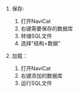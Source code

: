 1. 保存:
    1. 打开NaviCat
    2. 右键需要保存的数据库
    3. 转储SQL文件
    4. 选择"结构+数据"

2. 加载：
    1. 打开NaviCat
    2. 右键添加的数据库
    3. 运行SQL文件
